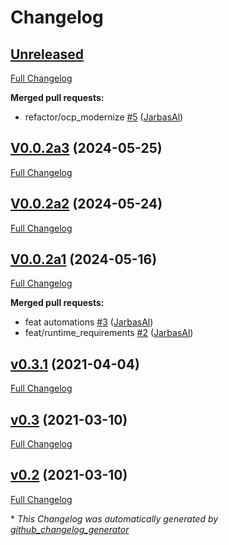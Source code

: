 # Changelog

## [Unreleased](https://github.com/OpenVoiceOS/skill-ovos-bandcamp/tree/HEAD)

[Full Changelog](https://github.com/OpenVoiceOS/skill-ovos-bandcamp/compare/V0.0.2a3...HEAD)

**Merged pull requests:**

- refactor/ocp\_modernize [\#5](https://github.com/OpenVoiceOS/skill-ovos-bandcamp/pull/5) ([JarbasAl](https://github.com/JarbasAl))

## [V0.0.2a3](https://github.com/OpenVoiceOS/skill-ovos-bandcamp/tree/V0.0.2a3) (2024-05-25)

[Full Changelog](https://github.com/OpenVoiceOS/skill-ovos-bandcamp/compare/V0.0.2a2...V0.0.2a3)

## [V0.0.2a2](https://github.com/OpenVoiceOS/skill-ovos-bandcamp/tree/V0.0.2a2) (2024-05-24)

[Full Changelog](https://github.com/OpenVoiceOS/skill-ovos-bandcamp/compare/V0.0.2a1...V0.0.2a2)

## [V0.0.2a1](https://github.com/OpenVoiceOS/skill-ovos-bandcamp/tree/V0.0.2a1) (2024-05-16)

[Full Changelog](https://github.com/OpenVoiceOS/skill-ovos-bandcamp/compare/v0.3.1...V0.0.2a1)

**Merged pull requests:**

- feat automations [\#3](https://github.com/OpenVoiceOS/skill-ovos-bandcamp/pull/3) ([JarbasAl](https://github.com/JarbasAl))
- feat/runtime\_requirements [\#2](https://github.com/OpenVoiceOS/skill-ovos-bandcamp/pull/2) ([JarbasAl](https://github.com/JarbasAl))

## [v0.3.1](https://github.com/OpenVoiceOS/skill-ovos-bandcamp/tree/v0.3.1) (2021-04-04)

[Full Changelog](https://github.com/OpenVoiceOS/skill-ovos-bandcamp/compare/v0.3...v0.3.1)

## [v0.3](https://github.com/OpenVoiceOS/skill-ovos-bandcamp/tree/v0.3) (2021-03-10)

[Full Changelog](https://github.com/OpenVoiceOS/skill-ovos-bandcamp/compare/v0.2...v0.3)

## [v0.2](https://github.com/OpenVoiceOS/skill-ovos-bandcamp/tree/v0.2) (2021-03-10)

[Full Changelog](https://github.com/OpenVoiceOS/skill-ovos-bandcamp/compare/9ff4ba8b059bca5ddc00d02a6028bfb9ce740844...v0.2)



\* *This Changelog was automatically generated by [github_changelog_generator](https://github.com/github-changelog-generator/github-changelog-generator)*
